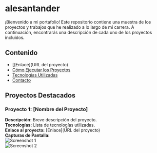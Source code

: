 # alesantander

¡Bienvenido a mi portafolio! Este repositorio contiene una muestra de los proyectos y trabajos que he realizado a lo largo de mi carrera. A continuación, encontrarás una descripción de cada uno de los proyectos incluidos.

## Contenido

- [[Enlace](URL del proyecto)
- [Cómo Ejecutar los Proyectos](#cómo-ejecutar-los-proyectos)
- [Tecnologías Utilizadas](#tecnologías-utilizadas)
- [Contacto](#contacto)

## Proyectos Destacados

### Proyecto 1: [Nombre del Proyecto]

**Descripción:** Breve descripción del proyecto.  
**Tecnologías:** Lista de tecnologías utilizadas.  
**Enlace al proyecto:** [Enlace](URL del proyecto)  
**Capturas de Pantalla:**  
![Screenshot 1](ruta/a/imagen1.png)  
![Screenshot 2](ruta/a/imagen2.png)


